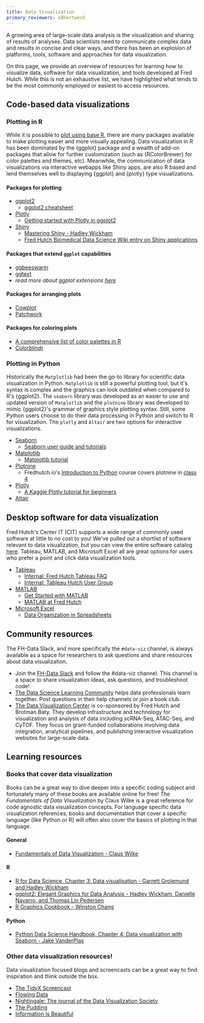 ```yaml
---
title: Data Visualization
primary_reviewers: k8hertweck
---
```


A growing area of large-scale data analysis is the visualization and sharing of results of analyses. Data scientists need to communicate complex data and results in concise and clear ways, and there has been an explosion of platforms, tools, software and approaches for data visualization.  

On this page, we provide an overview of resources for learning how to visualize data, software for data visualization, and tools developed at Fred Hutch.  While this is not an exhaustive list, we have highlighted what tends to be the most commonly employed or easiest to access resources.

## Code-based data visualizations

### Plotting in R

While it is possible to [plot using base R](https://bookdown.org/rdpeng/exdata/the-base-plotting-system-1.html), there are many packages available to make plotting easier and more visually appealing. Data visualization in R has been dominated by the {ggplot} package and a wealth of add-on packages that allow for further customization (such as {RColorBrewer} for color palettes and themes, etc). Meanwhile, the communication of data visualizations via interactive webapps like Shiny apps, are also R based and lend themselves well to displaying {ggplot} and {plotly} type visualizations.   

#### Packages for plotting
- [ggplot2](https://ggplot2.tidyverse.org/)
  - [ggplot2 cheatsheet](https://github.com/rstudio/cheatsheets/blob/main/data-visualization.pdf)
- [Plotly](https://plotly-r.com/)
  - [Getting started with Plotly in ggplot2](https://plotly.com/ggplot2/getting-started/)
- [Shiny](https://shiny.posit.co)
  - [Mastering Shiny - Hadley Wickham](https://mastering-shiny.org/)
  - [Fred Hutch Biomedical Data Science Wiki entry on Shiny applications](/compdemos/shiny/)

#### Packages that extend `ggplot` capabilities
- [ggbeeswarm](https://github.com/eclarke/ggbeeswarm)
- [ggtext](https://wilkelab.org/ggtext/)
- _read more about ggplot extensions [here](https://exts.ggplot2.tidyverse.org/)_

#### Packages for arranging plots
- [Cowplot](https://wilkelab.org/cowplot/articles/plot_grid.html)
- [Patchwork](https://patchwork.data-imaginist.com/)

#### Packages for coloring plots
- [A comprehensive list of color palettes in R](https://github.com/EmilHvitfeldt/r-color-palettes)
- [Colorblindr](https://github.com/clauswilke/colorblindr)

### Plotting in Python

Historically the `Matplotlib` had been the go-to library for scientific data visualization in Python. `Matplotlib` is still a powerful plotting tool, but it's syntax is complex and the graphics can look outdated when compared to R's {ggplot2}. The `seaborn` library was developed as an easier to use and updated version of `Matplotlib` and the `plotnine` library was developed to mimic {ggplot2}'s grammar of graphics style plotting syntax. Still, some Python users choose to do their data processing in Python and switch to R for visualization. The `plotly` and `Altair` are two options for interactive visualizations.

- [Seaborn](https://seaborn.pydata.org/index.html)
  - [Seaborn user guide and tutorials](https://seaborn.pydata.org/tutorial.html)
- [Matplotlib](https://matplotlib.org/index.html)
  - [Matplotlib tutorial](https://nbviewer.jupyter.org/github/jrjohansson/scientific-python-lectures/blob/master/Lecture-4-Matplotlib.ipynb)
- [Plotnine](https://plotnine.readthedocs.io/en/stable/)
  - Fredhutch.io's [Introduction to Python](https://github.com/fredhutchio/python_intro) course covers plotnine in [class 4](https://nbviewer.jupyter.org/github/fredhutchio/python_intro/blob/master/class4.ipynb)
- [Plotly](https://plotly.com/python/)
  - [A Kaggle Plotly tutorial for beginners](https://www.kaggle.com/kanncaa1/plotly-tutorial-for-beginners/notebook)
- [Altair](https://altair-viz.github.io/)

## Desktop software for data visualization

Fred Hutch's Center IT (CIT) supports a wide range of commonly used software at little to no cost to you! We've pulled out a shortlist of software relevant to data visualization, but you can view the entire software catalog [here](https://centernet.fredhutch.org/cn/u/center-it/software.html). Tableau, MATLAB, and Microsoft Excel all are great options for users who prefer a point and click data visualization tools.

- [Tableau](https://www.tableau.com/)
  - [Internal: Fred Hutch Tableau FAQ](https://centernet.fredhutch.org/cn/u/tableau/faq.html)
  - [Internal: Tableau Hutch User Group](https://centernet.fredhutch.org/cn/u/tableau.html)
- [MATLAB](https://www.mathworks.com/products/matlab.html)
  - [Get Started with MATLAB](https://www.mathworks.com/help/matlab/getting-started-with-matlab.html)
  - [MATLAB at Fred Hutch](https://sharedresources.fredhutch.org/libresources/matlab)
- [Microsoft Excel](https://www.microsoft.com/en-us/microsoft-365/excel)
  - [Data Organization in Spreadsheets](https://www.tandfonline.com/doi/full/10.1080/00031305.2017.1375989)

## Community resources

 The FH-Data Slack, and more specifically the `#data-viz` channel, is always available as a space for researchers to ask questions and share resources about data visualization. 

- Join the [FH-Data Slack](https://fhdata.slack.com/) and follow the #data-viz channel. This channel is a space to share visualization ideas, ask questions, and troubleshoot code!
- [The Data Science Learning Community](https://dslc.io) helps data professionals learn together. Post questions in their help channels or join a book club. 
- [The Data Visualization Center](https://viz.fredhutch.org/) is co-sponsored by Fred Hutch and Brotman Baty. They develop infrastructure and technology for visualization and analysis of data including scRNA-Seq, ATAC-Seq, and CyTOF. They focus on grant-funded collaborations involving data integration, analytical pipelines, and publishing interactive visualization websites for large-scale data.


## Learning resources

### Books that cover data visualization

Books can be a great way to dive deeper into a specific coding subject and fortunately many of these books are available online for free! _The Fundamentals of Data Visualization_ by Claus Wilke is a great reference for code agnostic data visualization concepts. For language specific data visualization references, books and documentation that cover a specific language (like Python or R) will often also cover the basics of plotting in that language.

#### General
- [Fundamentals of Data Visualization - Claus Wilke](https://serialmentor.com/dataviz/index.html)

#### R
- [R for Data Science, Chapter 3: Data visualisation - Garrett Grolemund and Hadley Wickham](https://r4ds.had.co.nz/data-visualisation.html)
- [ggplot2: Elegant Graphics for Data Analysis - Hadley Wickham, Danielle Navarro, and Thomas Lin Pedersen](https://ggplot2-book.org/)
- [R Graphics Cookbook - Winston Chang](https://r-graphics.org/index.html)

#### Python
- [Python Data Science Handbook, Chapter 4: Data visualization with Seaborn - Jake VanderPlas](https://jakevdp.github.io/PythonDataScienceHandbook/04.14-visualization-with-seaborn.html)

### Other data visualization resources!

Data visualization focused blogs and screencasts can be a great way to find inspiration and think outside the box.

- [The TidyX Screencast](https://www.youtube.com/c/TidyX_screencast/featured)
- [Flowing Data](https://flowingdata.com/)
- [Nightingale: The journal of the Data Visualization Society](https://nightingaledvs.com)
- [The Pudding](https://pudding.cool/)
- [Information is Beautiful](https://informationisbeautiful.net/)

